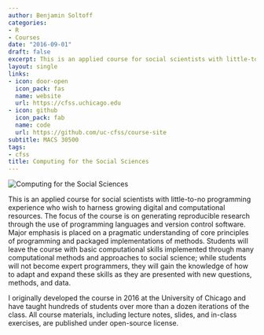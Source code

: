 ```yaml
---
author: Benjamin Soltoff
categories:
- R
- Courses
date: "2016-09-01"
draft: false
excerpt: This is an applied course for social scientists with little-to-no programming experience who wish to harness growing digital and computational resources. The focus of the course is on generating reproducible research through the use of programming languages and version control software.
layout: single
links:
- icon: door-open
  icon_pack: fas
  name: website
  url: https://cfss.uchicago.edu
- icon: github
  icon_pack: fab
  name: code
  url: https://github.com/uc-cfss/course-site
subtitle: MACS 30500
tags:
- cfss
title: Computing for the Social Sciences
---
```


![Computing for the Social Sciences](https://info5940.infosci.cornell.edu/img/cfss.svg)

This is an applied course for social scientists with little-to-no programming experience who wish to harness growing digital and computational resources. The focus of the course is on generating reproducible research through the use of programming languages and version control software. Major emphasis is placed on a pragmatic understanding of core principles of programming and packaged implementations of methods. Students will leave the course with basic computational skills implemented through many computational methods and approaches to social science; while students will not become expert programmers, they will gain the knowledge of how to adapt and expand these skills as they are presented with new questions, methods, and data.

I originally developed the course in 2016 at the University of Chicago and have taught hundreds of students over more than a dozen iterations of the class. All course materials, including lecture notes, slides, and in-class exercises, are published under open-source license.
